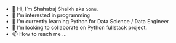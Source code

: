 - 👋 Hi, I’m Shahabaj Shaikh aka `Sonu`.
- 👀 I’m interested in programming 
- 🌱 I’m currently learning Python for Data Science / Data Engineer.
- 💞️ I’m looking to collaborate on Python fullstack project. 
- 📫 How to reach me ...

<!---
SonuShaikh/SonuShaikh is a ✨ special ✨ repository because its `README.md` (this file) appears on your GitHub profile.
You can click the Preview link to take a look at your changes.
--->
